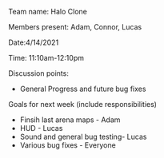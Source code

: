 Team name: Halo Clone

Members present: Adam, Connor, Lucas

Date:4/14/2021

Time: 11:10am-12:10pm

Discussion points: 

* General Progress and future bug fixes

Goals for next week (include responsibilities)

* Finsih last arena maps - Adam
* HUD - Lucas
* Sound and general bug testing- Lucas
* Various bug fixes - Everyone
